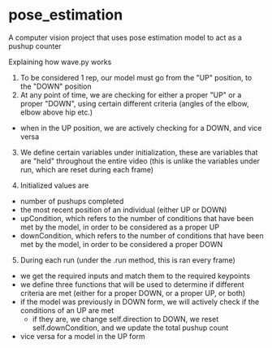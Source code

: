 # pose_estimation

A computer vision project that uses pose estimation model to act as a pushup counter

Explaining how wave.py works
1. To be considered 1 rep, our model must go from the "UP" position, to the "DOWN" position
2. At any point of time, we are checking for either a proper "UP" or a proper "DOWN", using certain different criteria (angles of the elbow, elbow above hip etc.)
  - when in the UP position, we are actively checking for a DOWN, and vice versa

3. We define certain variables under initialization, these are variables that are "held" throughout the entire video (this is unlike the variables under run, which are reset during each frame)

4. Initialized values are
- number of pushups completed
- the most recent position of an individual (either UP or DOWN)
- upCondition, which refers to the number of conditions that have been met by the model, in order to be considered as a proper UP
- downCondition, which refers to the number of conditions that have been met by the model, in order to be considered a proper DOWN

5. During each run (under the .run method, this is ran every frame)
- we get the required inputs and match them to the required keypoints
- we define three functions that will be used to determine if different criteria are met (either for a proper DOWN, or a proper UP, or both)
- if the model was previously in DOWN form, we will actively check if the conditions of an UP are met
  - if they are, we change self.direction to DOWN, we reset self.downCondition, and we update the total pushup count
- vice versa for a model in the UP form

